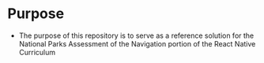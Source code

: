 # Purpose

- The purpose of this repository is to serve as a reference solution for the National Parks Assessment of the Navigation portion of the React Native Curriculum
